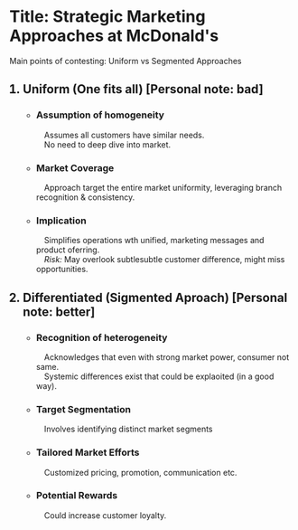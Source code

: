 <h1>Title: Strategic Marketing Approaches at McDonald's</h1>

Main points of contesting: Uniform vs Segmented Approaches

<ol>
<h2><li>Uniform (One fits all) [Personal note: bad]</h2></li>
<ul>
<h3><li>Assumption of homogeneity</li></h3>
&emsp;Assumes all customers have similar needs.<br>
&emsp;No need to deep dive into market.
<h3><li>Market Coverage</li></h3>
&emsp;Approach target the entire market uniformity, leveraging branch recognition & consistency.
<h3><li>Implication</li></h3>
&emsp;Simplifies operations wth unified, marketing messages and product oferring.<br>
&emsp;<i>Risk:</i> May overlook subtlesubtle customer difference, might miss opportunities.
</ul>
<h2><li>Differentiated (Sigmented Aproach) [Personal note: better]</li></h2>
<ul>
<h3><li>Recognition of heterogeneity</li></h3>
&emsp;Acknowledges that even with strong market power, consumer not same.<br>
&emsp;Systemic differences exist that could be explaoited (in a good way).
<h3><li>Target Segmentation</li></h3>
&emsp;Involves identifying distinct market segments
<h3><li>Tailored Market Efforts</li></h3>
&emsp;Customized pricing, promotion, communication etc.
<h3><li>Potential Rewards</li></h3>
&emsp;Could increase customer loyalty.
</ul>
</ol>
